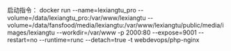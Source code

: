 启动指令：
docker run --name=lexiangtu_pro --volume=/data/lexiangtu_pro:/var/www/lexiangtu --volume=/data/fansfood/media/lexiangtu:/var/www/lexiangtu/public/media/images/lexiangtu --workdir=/var/www -p 2000:80 --expose=9001 --restart=no --runtime=runc --detach=true -t webdevops/php-nginx

